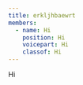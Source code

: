 ```yaml
---
title: erkljhbaewrt
members:
  - name: Hi
    position: Hi
    voicepart: Hi
    classof: Hi
---
```

Hi
